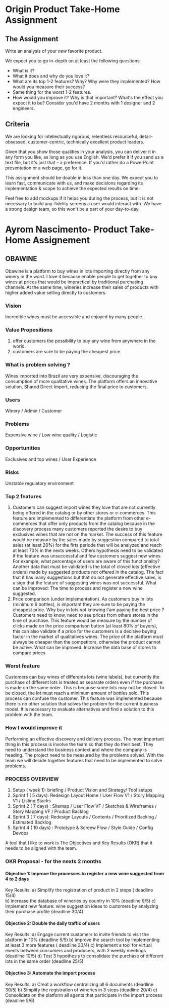 # Origin Product Take-Home Assignment

## The Assignment
Write an analysis of your *new* favorite product.

We expect you to go in-depth on at least the following questions:

- What is it?
- What it does and why do you love it?
- What are its top 1-2 features? Why? Why were they implemented? How would you measure their success?
- Same thing for the worst 1-2 features.
- How would you improve it? Why is that important? What's the effect you expect it to be? Consider you'd have 2 months with 1 designer and 2 engineers.

## Criteria
We are looking for intellectually rigorous, relentless resourceful, detail-obsessed, customer-centric, technically excellent product leaders.

Given that you show those qualities in your analysis, you can deliver it in any form you like, as long as you use English. We'd prefer it if you send us a text file, but it's just that – a preference. If you'd rather do a PowerPoint presentation or a web page, go for it.

This assignment should be doable in less than one day. We expect you to learn fast, communicate with us, and make decisions regarding its implementation & scope to achieve the expected results on time.

Feel free to add mockups if it helps you during the process, but it is not necessary to build any-fidelity screens a user would interact with. We have a strong design team, so this won't be a part of your day-to-day.

# Ayrom Nascimento- Product Take-Home Assignement 

## OBAWINE
Obawine is a platform to buy wines in lots importing directly from any winery in the word. I love it because enable people to get together to buy wines at prices that would be impractical by traditional purchasing channels. At the same time, wineries increase their sales of products with higher added value selling directly to customers.

### Vision
Incredible wines must be accessible and enjoyed by many people. 

### Value Propositions
1. offer customers the possibility to buy any wine from anywhere in the world.
2. customers are sure to be paying the cheapest price.

### What is problem solving ?
Wines imported into Brazil are very expensive, discouraging the consumption of more qualitative wines. The platform offers an innovative solution, Shared Direct Import, reducing the final price to customers. 

### Users
Winery / Admin / Customer

### Problems
Expensive wine / Low wine quality  / Logistic   

### Opportunities
Exclusives and top wines / User Experience 

### Risks
Unstable regulatory environment 

### Top 2 features
1. Customers can suggest import wines they love that are not currently being offered in the catalog or by other stores or e-commerces.  This feature are implemented to differentiate the platform from other e-commerces that offer only products from the catalog because in the discovery process many customers reported the desire to buy exclusives wines that are not on the market. The success of this feature would be measure by the sales made by suggestion compared to total sales (at least 20%) for the firts periode that will be analyzed and reach at least 70% in the nexts weeks. Others hypothesis need to be validated if the feature was unsuccessful and few customers suggest new wines. For example, what percentage of users are aware of this functionality? Another data that must be validated is the total of closed lots (effective orders) made by suggested products not offered in the catalog. The fact that it has many suggestions but that do not generate effective sales, is a sign that the feature of suggesting wines was not successful. 
What can be improved: The time to process and register a new wine suggested. 
2. Price comparison (under implementation). As customers buy in lots (minimum 6 bottles), is important they are sure to be paying the cheapest price. Why buy in lots not knowing I'am paying the best price ? Customers need to know, need to see prices from others stores in the time of purchase. This feature would be measure by the number of clicks made on the price comparison button (at least 80% of buyers), this can also validate if a price for the customers is a decisive buying factor in the market of qualitatives wines. 
The price of the platform must always be cheaper than the competitors, otherwise the product cannot be active. 
What can be improved: Increase the data base of stores to compare prices

### Worst feature
Customers can buy wines of differents lots (wine labels), but currently the purchase of different lots is treated as separate orders even if the purchase is made on the same order. This is because some lots may not be closed. To be closed, the lot must reach a minimum amount of bottles sold. This process can confuse the customer. This feature was implemented because there is no other solution that solves the problem for the current business model. It is necessary to evaluate alternatives and find a solution to this problem with the team. 

### How I would improve it
Performing an effective discovery and delivery process. The most important thing in this process is involve the team so that they do their best. They need to understand the business context and where the company is heading. The project need to be measured by the problems solved. With the team we will decide together features that need to be implemented to solve problems. 

### PROCESS OVERVIEW
1. Setup ( week 1): briefing / Product Vision and Strategy/ Tool setups
2. Sprint 1 ( 5 days): Redesign Layout Home / User Flow V1 / Story Mapping V1 / Listing Stacks
3. Sprint 2 ( 7 days) : Sitemap / User Flow VF / Sketches & Wireframes / Story Mapping VF / Product Backlog
4. Sprint 3 ( 7 days): Redesign Layouts / Contents / Prioritized Backlog / Estimated Backlog
5. Sprint 4 ( 10 days) : Prototype & Screew Flow / Style Guide / Config Devops 

A tool that I like to work is The Objectives and Key Results (OKR) that it needs to be aligned with the team. 

### OKR Proposal - for the nexts 2 months

#### Objective 1: Improve the processes to register a new wine suggested from 4 to 2 days
Key Results: 
a) Simplify the registration of product in 2 steps ( deadline 15/4)  
b) increase the database of wineries by country in 10% (deadline 9/5)
c) Implement new feature: wine suggestion ideas to customers by analyzing their purchase profile (deadline 30/4)
             
#### Objective 2: Double the daily traffic of users
Key Results: 
a) Engage current customers to invite friends to visit the platform in 10% (deadline 5/5)
b) improve the search tool by implementing at least 3 more features ( deadline 20/4)
c) Implement a tool for virtual events between consumers and producers, with 2 weekly meetings (deadline 10/5)
d) Test 3 hypothesis to consolidate the purchase of different lots in the same order (deadline 25/5)

#### Objective 3: Automate the import process
Key Results:
a) Creat a workflow centralizing all 6 documents (deadline 30/5)
b) Simplify the registration of wineries in 3 steps (deadline 20/4)
c) Consolidate on the platform all agents that participate in the import process (deadline 5/6)

